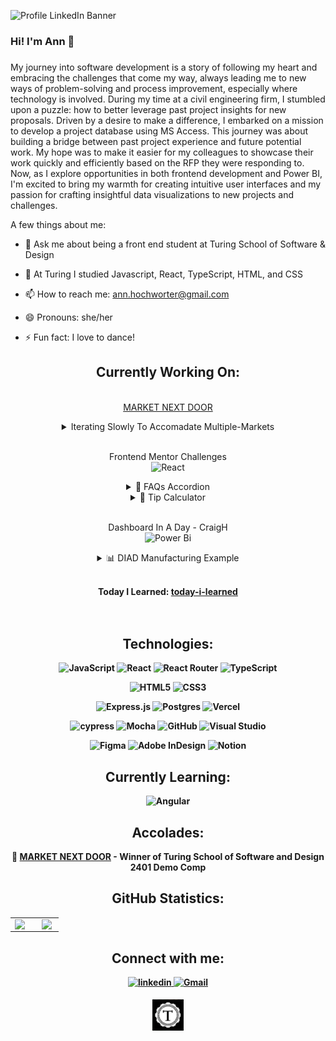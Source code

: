  
![Profile LinkedIn Banner](https://github.com/AHochworter/AHochworter/assets/125393235/dbb3990c-2886-4ca7-b702-8e57d4d95ac0)


### Hi! I'm Ann 🌻  
### <div align="center"></div>  

My journey into software development is a story of following my heart and embracing the challenges that come my way, always leading me to new ways of problem-solving and process improvement, especially where technology is involved. During my time at a civil engineering firm, I stumbled upon a puzzle: how to better leverage past project insights for new proposals. Driven by a desire to make a difference, I embarked on a mission to develop a project database using MS Access. This journey was about building a bridge between past project experience and future potential work. My hope was to make it easier for my colleagues to showcase their work quickly and efficiently based on the RFP they were responding to. Now, as I explore opportunities in both frontend development and Power BI, I'm excited to bring my warmth for creating intuitive user interfaces and my passion for crafting insightful data visualizations to new projects and challenges.
 

A few things about me:  
  
- 💬 Ask me about being a front end student at Turing School of Software & Design
  
- 🌱 At Turing I studied Javascript, React, TypeScript, HTML, and CSS

- 📫 How to reach me: ann.hochworter@gmail.com

- 😄 Pronouns: she/her

- ⚡ Fun fact: I love to dance!

<div align="center">
 
## Currently Working On:
<br><a href=https://market-next-door-fe-f6728ad38b62.herokuapp.com/>MARKET NEXT DOOR</a></br>

<details>
<summary>
Iterating Slowly To Accomadate Multiple-Markets
</summary>
<div align="center"> 
 
### Reset Customer Default_Zipcode
![MND-Default-Zip_Change](https://github.com/AHochworter/AHochworter/assets/125393235/3aa5cf4b-e3bb-4182-b480-d6209a719ca0)


### Load Customer Default Map on Sign In

 
</div>
</details>


<br> Frontend Mentor Challenges </br>
![React](https://img.shields.io/badge/react-%2320232a.svg?style=for-the-badge&logo=react&logoColor=%2361DAFB)

<details>
<summary>
🤔 FAQs Accordion
</summary>
<div align="center"> 
 
### Web View
<img width="1382" alt="Screenshot 2024-03-26 at 12 19 53 PM" src="https://github.com/daltobello/faq-accordion/assets/130494366/64083400-399b-4662-be34-eb6e1691ffc2">

### Mobile View
<img width="378" alt="Screenshot 2024-03-26 at 12 19 02 PM" src="https://github.com/daltobello/faq-accordion/assets/130494366/62f0d59b-24f5-4df9-b680-d2ebf82f5f8e">
 
</div>
</details>


<details>
<summary>
🧮 Tip Calculator
</summary>
<div align="center"> 
  
![tip-calculator](https://github.com/AHochworter/AHochworter/assets/125393235/a6a4afe7-8206-41d4-8219-0133a6bffada)


</div>
</details>


<br> Dashboard In A Day - CraigH </br>
![Power Bi](https://img.shields.io/badge/power_bi-F2C811?style=for-the-badge&logo=powerbi&logoColor=black)
<details>
<summary>
📊 DIAD Manufacturing Example
</summary>
<div align="center"> 
 
### Dashboard-in-action
![diad-manufacturing-example](https://github.com/AHochworter/AHochworter/assets/125393235/3dc2bc57-b7f6-4798-92fa-7d4a5ee2f104)
 
</div>
</details>

<br><strong>Today I Learned:
<a href=https://github.com/AHochworter/today-i-learned>today-i-learned</a></br>
<br></br> 
</div>




<div align="center">  
  
## Technologies: 
</div>
<div align="center"> 

![JavaScript](https://img.shields.io/badge/javascript-%23323330.svg?style=for-the-badge&logo=javascript&logoColor=%23F7DF1E)
![React](https://img.shields.io/badge/react-%2320232a.svg?style=for-the-badge&logo=react&logoColor=%2361DAFB)
![React Router](https://img.shields.io/badge/React_Router-CA4245?style=for-the-badge&logo=react-router&logoColor=white)
![TypeScript](https://img.shields.io/badge/typescript-%23007ACC.svg?style=for-the-badge&logo=typescript&logoColor=white)

![HTML5](https://img.shields.io/badge/html5-%23E34F26.svg?style=for-the-badge&logo=html5&logoColor=white)
![CSS3](https://img.shields.io/badge/css3-%231572B6.svg?style=for-the-badge&logo=css3&logoColor=white)

![Express.js](https://img.shields.io/badge/express.js-%23404d59.svg?style=for-the-badge&logo=express&logoColor=%2361DAFB)
![Postgres](https://img.shields.io/badge/postgres-%23316192.svg?style=for-the-badge&logo=postgresql&logoColor=white)
![Vercel](https://img.shields.io/badge/vercel-%23000000.svg?style=for-the-badge&logo=vercel&logoColor=white)

![cypress](https://img.shields.io/badge/-cypress-%23E5E5E5?style=for-the-badge&logo=cypress&logoColor=058a5e)
![Mocha](https://img.shields.io/badge/-mocha-%238D6748?style=for-the-badge&logo=mocha&logoColor=white)
![GitHub](https://img.shields.io/badge/github-%23121011.svg?style=for-the-badge&logo=github&logoColor=white)
![Visual Studio](https://img.shields.io/badge/Visual%20Studio-5C2D91.svg?style=for-the-badge&logo=visual-studio&logoColor=white)

![Figma](https://img.shields.io/badge/figma-%23F24E1E.svg?style=for-the-badge&logo=figma&logoColor=white)
![Adobe InDesign](https://img.shields.io/badge/Adobe%20InDesign-49021F?style=for-the-badge&logo=adobeindesign&logoColor=white)
![Notion](https://img.shields.io/badge/Notion-%23000000.svg?style=for-the-badge&logo=notion&logoColor=white)

## Currently Learning: 
![Angular](https://img.shields.io/badge/angular-%23DD0031.svg?style=for-the-badge&logo=angular&logoColor=white)

</div>

<div align="center">

## Accolades: 
<div align="center"> 
🥇 <a href=https://market-next-door-fe-f6728ad38b62.herokuapp.com/>MARKET NEXT DOOR</a> - Winner of Turing School of Software and Design 2401 Demo Comp
</div>

## GitHub Statistics:
<table><tr><td valign="top" width="50%">

<img src="https://github-readme-stats.vercel.app/api?username=AHochworter&show_icons=true&count_private=true&hide_border=true" align="left" style="width: 100%" />

</td><td valign="top" width="39%">

<img src="https://github-readme-stats.vercel.app/api/top-langs/?username=AHochworter&hide_border=true&layout=compact" align="left" style="width: 100%" />

</td></tr></table>
 
  
## Connect with me:
<a href="https://linkedin.com/in/annhochworter" target="_blank">
 <img src=https://img.shields.io/badge/linkedin-%231E77B5.svg?&style=for-the-badge&logo=linkedin&logoColor=white alt=linkedin style="margin-bottom: 5px;" />
</a>  
 <a href="mailto:ann.hochworter@gmail.com">
   <img alt="Gmail" src="https://img.shields.io/badge/Gmail-D14836?style=for-the-badge&logo=gmail&logoColor=white" />
  </a>
 
[<img src="Turing_logo.png" alt="Turing Logo" width="50" height="50">](https://terminal.turing.edu/profiles/2026)













</div> 


